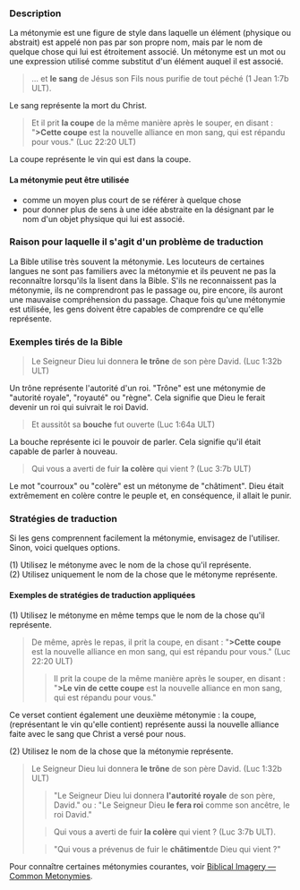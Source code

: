 ### Description

La métonymie est une figure de style dans laquelle un élément (physique ou abstrait) est appelé non pas par son propre nom, mais par le nom de quelque chose qui lui est étroitement associé. Un métonyme est un mot ou une expression utilisé comme substitut d'un élément auquel il est associé.

> ... et **le sang** de Jésus son Fils nous purifie de tout péché (1 Jean 1:7b ULT).

Le sang représente la mort du Christ.

> Et il prit **la coupe** de la même manière après le souper, en disant : "**>Cette coupe** est la nouvelle alliance en mon sang, qui est répandu pour vous." (Luc 22:20 ULT)

La coupe représente le vin qui est dans la coupe.

#### La métonymie peut être utilisée

* comme un moyen plus court de se référer à quelque chose
* pour donner plus de sens à une idée abstraite en la désignant par le nom d'un objet physique qui lui est associé.

### Raison pour laquelle il s'agit d'un problème de traduction

La Bible utilise très souvent la métonymie. Les locuteurs de certaines langues ne sont pas familiers avec la métonymie et ils peuvent ne pas la reconnaître lorsqu'ils la lisent dans la Bible. S'ils ne reconnaissent pas la métonymie, ils ne comprendront pas le passage ou, pire encore, ils auront une mauvaise compréhension du passage. Chaque fois qu'une métonymie est utilisée, les gens doivent être capables de comprendre ce qu'elle représente.

### Exemples tirés de la Bible

> Le Seigneur Dieu lui donnera **le trône** de son père David. (Luc 1:32b ULT)

Un trône représente l'autorité d'un roi. "Trône" est une métonymie de "autorité royale", "royauté" ou "règne". Cela signifie que Dieu le ferait devenir un roi qui suivrait le roi David.

> Et aussitôt sa **bouche** fut ouverte (Luc 1:64a ULT)

La bouche représente ici le pouvoir de parler. Cela signifie qu'il était capable de parler à nouveau.

> Qui vous a averti de fuir **la colère** qui vient ? (Luc 3:7b ULT)

Le mot "courroux" ou "colère" est un métonyme de "châtiment". Dieu était extrêmement en colère contre le peuple et, en conséquence, il allait le punir.

### Stratégies de traduction

Si les gens comprennent facilement la métonymie, envisagez de l'utiliser. Sinon, voici quelques options.

(1) Utilisez le métonyme avec le nom de la chose qu'il représente.<br>
(2) Utilisez uniquement le nom de la chose que le métonyme représente.

#### Exemples de stratégies de traduction appliquées

(1) Utilisez le métonyme en même temps que le nom de la chose qu'il représente.

> De même, après le repas, il prit la coupe, en disant : "**>Cette coupe** est la nouvelle alliance en mon sang, qui est répandu pour vous." (Luc 22:20 ULT)
>
> > Il prit la coupe de la même manière après le souper, en disant : "**>Le vin de cette coupe** est la nouvelle alliance en mon sang, qui est répandu pour vous."

Ce verset contient également une deuxième métonymie : la coupe, (représentant le vin qu'elle contient) représente aussi la nouvelle alliance faite avec le sang que Christ a versé pour nous.

(2) Utilisez le nom de la chose que la métonymie représente.

> Le Seigneur Dieu lui donnera **le trône** de son père David. (Luc 1:32b ULT)
>
> > "Le Seigneur Dieu lui donnera **l'autorité royale** de son père, David."
> > ou :
> > "Le Seigneur Dieu **le fera roi** comme son ancêtre, le roi David."
>
> > Qui vous a averti de fuir **la colère** qui vient ? (Luc 3:7b ULT).
>
> > "Qui vous a prévenus de fuir le **châtiment**de Dieu qui vient ?"

Pour connaître certaines métonymies courantes, voir [Biblical Imagery — Common Metonymies](../bita-part2/01.md).
